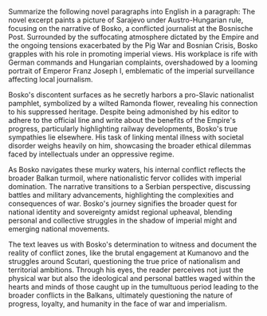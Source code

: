 Summarize the following novel paragraphs into English in a paragraph:
The novel excerpt paints a picture of Sarajevo under Austro-Hungarian rule, focusing on the narrative of Bosko, a conflicted journalist at the Bosnische Post. Surrounded by the suffocating atmosphere dictated by the Empire and the ongoing tensions exacerbated by the Pig War and Bosnian Crisis, Bosko grapples with his role in promoting imperial views. His workplace is rife with German commands and Hungarian complaints, overshadowed by a looming portrait of Emperor Franz Joseph I, emblematic of the imperial surveillance affecting local journalism.

Bosko's discontent surfaces as he secretly harbors a pro-Slavic nationalist pamphlet, symbolized by a wilted Ramonda flower, revealing his connection to his suppressed heritage. Despite being admonished by his editor to adhere to the official line and write about the benefits of the Empire's progress, particularly highlighting railway developments, Bosko's true sympathies lie elsewhere. His task of linking mental illness with societal disorder weighs heavily on him, showcasing the broader ethical dilemmas faced by intellectuals under an oppressive regime.

As Bosko navigates these murky waters, his internal conflict reflects the broader Balkan turmoil, where nationalistic fervor collides with imperial domination. The narrative transitions to a Serbian perspective, discussing battles and military advancements, highlighting the complexities and consequences of war. Bosko's journey signifies the broader quest for national identity and sovereignty amidst regional upheaval, blending personal and collective struggles in the shadow of imperial might and emerging national movements.

The text leaves us with Bosko's determination to witness and document the reality of conflict zones, like the brutal engagement at Kumanovo and the struggles around Scutari, questioning the true price of nationalism and territorial ambitions. Through his eyes, the reader perceives not just the physical war but also the ideological and personal battles waged within the hearts and minds of those caught up in the tumultuous period leading to the broader conflicts in the Balkans, ultimately questioning the nature of progress, loyalty, and humanity in the face of war and imperialism.

